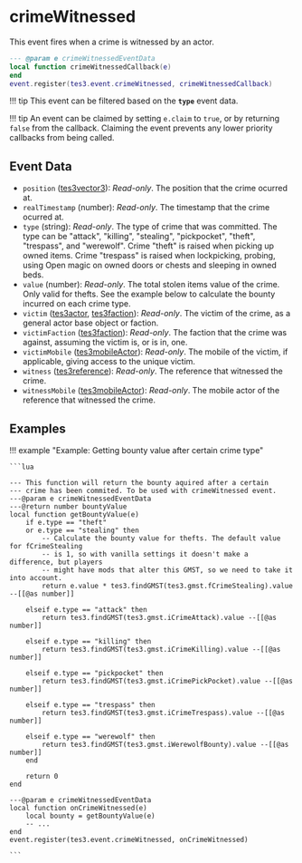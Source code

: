 # crimeWitnessed
<div class="search_terms" style="display: none">crimewitnessed</div>

<!---
	This file is autogenerated. Do not edit this file manually. Your changes will be ignored.
	More information: https://github.com/MWSE/MWSE/tree/master/docs
-->

This event fires when a crime is witnessed by an actor.

```lua
--- @param e crimeWitnessedEventData
local function crimeWitnessedCallback(e)
end
event.register(tes3.event.crimeWitnessed, crimeWitnessedCallback)
```

!!! tip
	This event can be filtered based on the **`type`** event data.

!!! tip
	An event can be claimed by setting `e.claim` to `true`, or by returning `false` from the callback. Claiming the event prevents any lower priority callbacks from being called.

## Event Data

* `position` ([tes3vector3](../../types/tes3vector3)): *Read-only*. The position that the crime ocurred at.
* `realTimestamp` (number): *Read-only*. The timestamp that the crime ocurred at.
* `type` (string): *Read-only*. The type of crime that was committed. The type can be "attack", "killing", "stealing", "pickpocket", "theft", "trespass", and "werewolf". Crime "theft" is raised when picking up owned items. Crime "trespass" is raised when lockpicking, probing, using Open magic on owned doors or chests and sleeping in owned beds.
* `value` (number): *Read-only*. The total stolen items value of the crime. Only valid for thefts. See the example below to calculate the bounty incurred on each crime type.
* `victim` ([tes3actor](../../types/tes3actor), [tes3faction](../../types/tes3faction)): *Read-only*. The victim of the crime, as a general actor base object or faction.
* `victimFaction` ([tes3faction](../../types/tes3faction)): *Read-only*. The faction that the crime was against, assuming the victim is, or is in, one.
* `victimMobile` ([tes3mobileActor](../../types/tes3mobileActor)): *Read-only*. The mobile of the victim, if applicable, giving access to the unique victim.
* `witness` ([tes3reference](../../types/tes3reference)): *Read-only*. The reference that witnessed the crime.
* `witnessMobile` ([tes3mobileActor](../../types/tes3mobileActor)): *Read-only*. The mobile actor of the reference that witnessed the crime.

## Examples

!!! example "Example: Getting bounty value after certain crime type"

	```lua
	
	--- This function will return the bounty aquired after a certain
	--- crime has been commited. To be used with crimeWitnessed event.
	---@param e crimeWitnessedEventData
	---@return number bountyValue
	local function getBountyValue(e)
		if e.type == "theft"
		or e.type == "stealing" then
			-- Calculate the bounty value for thefts. The default value for fCrimeStealing
			-- is 1, so with vanilla settings it doesn't make a difference, but players
			-- might have mods that alter this GMST, so we need to take it into account.
			return e.value * tes3.findGMST(tes3.gmst.fCrimeStealing).value --[[@as number]]
	
		elseif e.type == "attack" then
			return tes3.findGMST(tes3.gmst.iCrimeAttack).value --[[@as number]]
	
		elseif e.type == "killing" then
			return tes3.findGMST(tes3.gmst.iCrimeKilling).value --[[@as number]]
	
		elseif e.type == "pickpocket" then
			return tes3.findGMST(tes3.gmst.iCrimePickPocket).value --[[@as number]]
	
		elseif e.type == "trespass" then
			return tes3.findGMST(tes3.gmst.iCrimeTrespass).value --[[@as number]]
	
		elseif e.type == "werewolf" then
			return tes3.findGMST(tes3.gmst.iWerewolfBounty).value --[[@as number]]
		end
	
		return 0
	end
	
	---@param e crimeWitnessedEventData
	local function onCrimeWitnessed(e)
		local bounty = getBountyValue(e)
		-- ...
	end
	event.register(tes3.event.crimeWitnessed, onCrimeWitnessed)

	```

